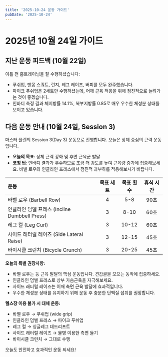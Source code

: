 ```yaml
---
title: '2025-10-24 운동 가이드'
pubDate: '2025-10-24'
---
```


# 2025년 10월 24일 가이드

## 지난 운동 피드백 (10월 22일)

이틀 전 홈트레이닝을 잘 수행하셨습니다:
- 푸쉬업, 맨몸 스쿼트, 런지, 레그 레이즈, 버피를 모두 완주했습니다.
- 파이크 푸쉬업은 2세트만 수행하셨는데, 어깨 근육 적응을 위해 점진적으로 늘려가는 것이 좋겠습니다.
- 인바디 측정 결과 체지방률 14.1%, 복부지방률 0.85로 매우 우수한 체성분 상태를 보이고 있습니다.

## 다음 운동 안내 (10월 24일, Session 3)

마스터 플랜의 Session 3(Day 3) 운동으로 진행합니다. 오늘은 상체 중심의 근력 운동입니다.

- **오늘의 목표**: 상체 근력 강화 및 후면 근육군 발달
- **코칭 팁**: 인바디 결과가 우수하므로 조금 더 강도를 높여 근육량 증가에 집중해보세요. 바벨 로우와 인클라인 프레스에서 점진적 과부하를 적용해보시기 바랍니다.

| 운동 | 목표 세트 | 목표 횟수 | 휴식 시간 |
| :--- | :---: | :---: | :---: |
| 바벨 로우 (Barbell Row) | 4 | 5-8 | 90초 |
| 인클라인 덤벨 프레스 (Incline Dumbbell Press) | 3 | 8-10 | 60초 |
| 레그 컬 (Leg Curl) | 3 | 10-12 | 60초 |
| 사이드 래터럴 레이즈 (Side Lateral Raise) | 3 | 12-15 | 45초 |
| 바이시클 크런치 (Bicycle Crunch) | 3 | 20-25 | 45초 |

**오늘의 특별 권장사항:**
- 바벨 로우는 등 근육 발달의 핵심 운동입니다. 견갑골을 모으는 동작에 집중하세요.
- 인클라인 덤벨 프레스로 상부 가슴근육을 자극해보세요.
- 사이드 래터럴 레이즈는 어깨 측면 근육 발달에 효과적입니다.
- 우수한 체성분 상태를 유지하기 위해 운동 후 충분한 단백질 섭취를 권장합니다.

**헬스장 이용 불가 시 대체 운동:**
- 바벨 로우 → 푸쉬업 (wide grip)
- 인클라인 덤벨 프레스 → 파이크 푸쉬업
- 레그 컬 → 싱글레그 데드리프트
- 사이드 래터럴 레이즈 → 물병 이용한 측면 들기
- 바이시클 크런치 → 그대로 수행

오늘도 안전하고 효과적인 운동 되세요!